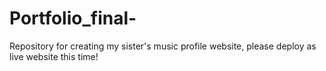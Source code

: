 # Portfolio_final-
Repository for creating my sister's music profile website, please deploy as live website this time!
